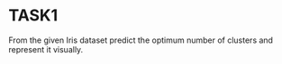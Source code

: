 # TASK1
 From the given Iris dataset predict the optimum number of clusters and represent it visually.
